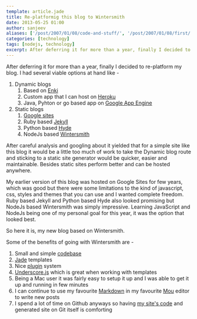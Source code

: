 ```yaml
---
template: article.jade
title: Re-platformig this blog to Wintersmith
date: 2013-05-25 01:00
author: sanjeev
aliases: ['/post/2007/01/08/code-and-stuff/', '/post/2007/01/08/first/', '/post/2008/01/08/first']
categories: [technology]
tags: [nodejs, technology]
excerpt: After deferring it for more than a year, finally I decided to re-platform my blog. After careful analysis and research trying out several several viable options at hand like ...
---
```

After deferring it for more than a year, finally I decided to re-platform my blog. I had several viable options at hand like -

1. Dynamic blogs
	1. Based on [Enki](http://www.enkiblog.com/)
	2. Custom app that I can host on [Heroku](www.heroku.com)
	3. Java, Pyhton or go based app on [Google App Engine](https://developers.google.com/appengine/)
2. Static blogs
	1. [Google sites](sites.google.com)
	2. Ruby based [Jekyll](http://jekyllrb.com/)
	3. Python based [Hyde](http://hyde.github.io/)
	3. NodeJs based [Wintersmith](http://jnordberg.github.io/wintersmith/)

<span class="more"></span>

After careful analysis and googling about it yielded that for a simple site like this blog it would be a little too much of work to take the Dynamic blog route and sticking to a static site generator would be quicker, easier and maintainable. Besides static sites perform better and can be hosted anywhere.

<span class="more"></span>

My earlier version of this blog was hosted on Google Sites for few years, which was good but there were some limitations to the kind of javascript, css, styles and themes that you can use and I wanted complete freedom. Ruby based Jekyll and Python based Hyde also looked promising but NodeJs based Wintersmith was simply impressive. Learning JavaScript and NodeJs being one of my personal goal for this year, it was the option that looked best.

So here it is, my new blog based on Wintersmith.

Some of the benefits of going with Wintersmith are -

1. Small and simple [codebase](https://github.com/jnordberg/wintersmith)
2. [Jade](http://jade-lang.com/) templates
3. Nice [plugin](https://github.com/jnordberg/wintersmith/wiki/Plugins) system
4. [Underscore.js](http://underscorejs.org/) which is great when working with templates
5. Being a Mac user it was fairly easy to setup it up and I was able to get it up and running in few minutes
6. I can continue to use my favourite [Markdown](http://en.wikipedia.org/wiki/Markdown) in my favourite [Mou](http://mouapp.com/) editor to write new posts
7. I spend a lot of time on Github anyways so having [my site's code](https://github.com/sanjeevonline/sanjeevonline.com) and generated site on Git itself is comforting
